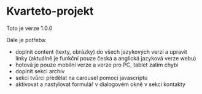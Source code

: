 # Kvarteto-projekt

Toto je verze 1.0.0

Dále je potřeba: 
- doplnit content (texty, obrázky) do všech jazykových verzí a upravit linky (aktuálně je funkční pouze česká a anglická jazyková verze webu)
- hotová je pouze mobilní verze a verze pro PC, tablet zatím chybí
- doplnit sekci archív
- sekci tvůrci předělat na carousel pomocí javascriptu
- aktivovat a nastylovat formulář v dialogovém okně v sekci kontakty
